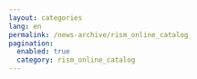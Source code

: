 ```yaml
---
layout: categories
lang: en
permalink: /news-archive/rism_online_catalog
pagination: 
  enabled: true
  category: rism_online_catalog
---
```

